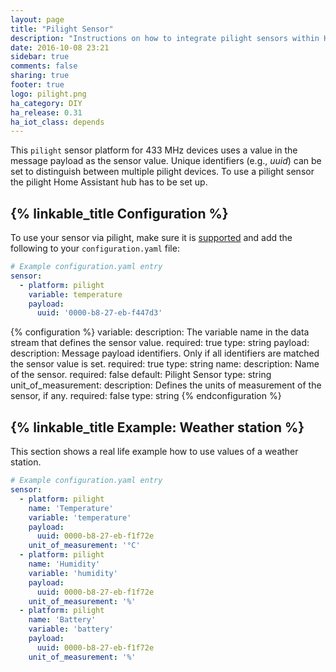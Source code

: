 ```yaml
---
layout: page
title: "Pilight Sensor"
description: "Instructions on how to integrate pilight sensors within Home Assistant."
date: 2016-10-08 23:21
sidebar: true
comments: false
sharing: true
footer: true
logo: pilight.png
ha_category: DIY
ha_release: 0.31
ha_iot_class: depends
---
```


This `pilight` sensor platform for 433 MHz devices uses a value in the message payload as the sensor value. Unique identifiers (e.g., _uuid_) can be set to distinguish between multiple pilight devices. To use a pilight sensor the pilight Home Assistant hub has to be set up.

## {% linkable_title Configuration %}

To use your sensor via pilight, make sure it is [supported](https://wiki.pilight.org/doku.php/protocols) and add the following to your `configuration.yaml` file:

```yaml
# Example configuration.yaml entry
sensor:
  - platform: pilight
    variable: temperature
    payload:
      uuid: '0000-b8-27-eb-f447d3'
```

{% configuration %}
variable:
  description: The variable name in the data stream that defines the sensor value.
  required: true
  type: string
payload:
  description: Message payload identifiers. Only if all identifiers are matched the sensor value is set.
  required: true
  type: string
name:
  description: Name of the sensor.
  required: false
  default: Pilight Sensor
  type: string
unit_of_measurement:
  description: Defines the units of measurement of the sensor, if any.
  required: false
  type: string
{% endconfiguration %}

## {% linkable_title Example: Weather station %}

This section shows a real life example how to use values of a weather station.

```yaml
# Example configuration.yaml entry
sensor:
  - platform: pilight
    name: 'Temperature'
    variable: 'temperature'
    payload:
      uuid: 0000-b8-27-eb-f1f72e
    unit_of_measurement: '°C'
  - platform: pilight
    name: 'Humidity'
    variable: 'humidity'
    payload:
      uuid: 0000-b8-27-eb-f1f72e
    unit_of_measurement: '%'
  - platform: pilight
    name: 'Battery'
    variable: 'battery'
    payload:
      uuid: 0000-b8-27-eb-f1f72e
    unit_of_measurement: '%'
```
